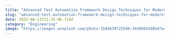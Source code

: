 ```yaml
---
title: "Advanced Test Automation Framework Design Techniques for Modern Development"
slug: "advanced-test-automation-framework-design-techniques-for-modern-development"
date: 2025-06-11T21:35:06.714Z
category: "Engineering"
image: "https://images.unsplash.com/photo-1504639725590-34d0984388bd?w=1200&h=600&fit=crop"
---
```



